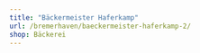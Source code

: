 ```yaml
---
title: "Bäckermeister Haferkamp"
url: /bremerhaven/baeckermeister-haferkamp-2/
shop: Bäckerei
---
```

